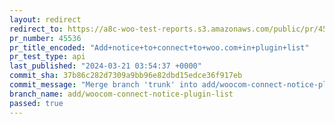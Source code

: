 ```yaml
---
layout: redirect
redirect_to: https://a8c-woo-test-reports.s3.amazonaws.com/public/pr/45536/api/index.html
pr_number: 45536
pr_title_encoded: "Add+notice+to+connect+to+woo.com+in+plugin+list"
pr_test_type: api
last_published: "2024-03-21 03:54:37 +0000"
commit_sha: 37b86c282d7309a9bb96e82dbd15edce36f917eb
commit_message: "Merge branch 'trunk' into add/woocom-connect-notice-plugin-list"
branch_name: add/woocom-connect-notice-plugin-list
passed: true
---
```

